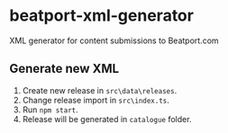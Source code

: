 # beatport-xml-generator
XML generator for content submissions to Beatport.com

## Generate new XML
1. Create new release in `src\data\releases`.
2. Change release import in `src\index.ts`.
3. Run `npm start`.
4. Release will be generated in `catalogue` folder.